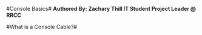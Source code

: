 #Console Basics#
**Authored By: Zachary Thill IT Student Project Leader @ RRCC** 

#What is a Console Cable?#
